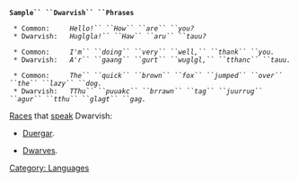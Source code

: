 **`Sample`` ``Dwarvish`` ``Phrases`**  
  
` * Common:     `*`Hello!`` ``How`` ``are`` ``you?`*  
` * Dwarvish:   `*`Huglgla!`` ``Haw`` ``aru`` ``tauu?`*  
  
` * Common:     `*`I'm`` ``doing`` ``very`` ``well,`` ``thank`` ``you.`*  
` * Dwarvish:   `*`A'r`` ``gaang`` ``gurt`` ``wuglgl,`` ``tthanc`` ``tauu.`*  
  
` * Common:     `*`The`` ``quick`` ``brown`` ``fox`` ``jumped`` ``over`` ``the`` ``lazy`` ``dog.`*  
` * Dwarvish:   `*`TThu`` ``puuakc`` ``brrawn`` ``tag`` ``juurrug`` ``agur`` ``tthu`` ``glagt`` ``gag.`*

[Races](:Category:_Races "wikilink") that [speak](Speak "wikilink")
Dwarvish:

-   [Duergar](Duergar "wikilink").

<!-- -->

-   [Dwarves](Dwarves "wikilink").

[Category: Languages](Category:_Languages "wikilink")
